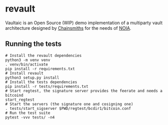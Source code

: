 # revault

Vaultaic is an Open Source (WIP) demo implementation of a multiparty vault
architecture designed by [Chainsmiths](http://chainsmiths.com) for the needs of
[NOIA](http://www.noiacapital.com/).

## Running the tests

```
# Install the revault dependencies
python3 -m venv venv
. venv/bin/activate
pip install -r requirements.txt
# Install revault
python3 setup.py install
# Install the tests dependencies
pip install -r tests/requirements.txt
# Start regtest, the signature server provides the feerate and needs a bitcoind
start_regtest
# Start the servers (the signature one and cosigning one)
. tests/start_sigserver $PWD/regtest/bcdir1/bitcoin.conf
# Run the test suite
pytest -vvv tests/ -n4
```
